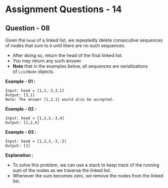 # **Assignment Questions - 14**

## **Question - 08**

Given the `head` of a linked list, we repeatedly delete consecutive sequences of nodes that sum to `0` until there are no such sequences.
- After doing so, return the head of the final linked list.  
- You may return any such answer.
- **Note** that in the examples below, all sequences are serializations of `ListNode` objects.

**Example - 01 :**
```
Input: head = [1,2,-3,3,1]
Output: [3,1]
Note: The answer [1,2,1] would also be accepted.
```

**Example - 02 :**
```
Input: head = [1,2,3,-3,4]
Output: [1,2,4]
```

**Example - 03 :**
```
Input: head = [1,2,3,-3,-2]
Output: [1]
```

**Explanation :**
- To solve this problem, we can use a stack to keep track of the running sum of the nodes as we traverse the linked list. 
- Whenever the sum becomes zero, we remove the nodes from the linked list.